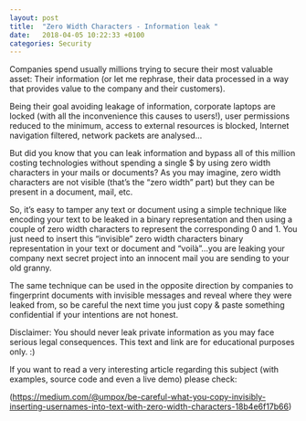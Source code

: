 ```yaml
---
layout: post
title:  "Zero Width Characters - Information leak "
date:   2018-04-05 10:22:33 +0100
categories: Security 
---
```


Companies spend usually millions trying to secure their most valuable asset: Their information (or let me rephrase, their data processed in a way that provides value to the company and their customers). 

Being their goal avoiding leakage of information, corporate laptops are locked (with all the inconvenience this causes to users!), user permissions reduced to the minimum, access to external resources is blocked, Internet navigation filtered, network packets are analysed…

But did you know that you can leak information and bypass all of this million costing technologies without spending a single $ by using zero width characters in your mails or documents? As you may imagine, zero width characters are not visible (that’s the “zero width” part) but they can be present in a document, mail, etc.

So, it’s easy to tamper any text or document using a simple technique like encoding your text to be leaked in a binary representation and then using a couple of zero width characters to represent the corresponding 0 and 1. You just need to insert this “invisible” zero width characters binary representation in your text or document and “voilà”…you are leaking your company next secret project into an innocent mail you are sending to your old granny.

The same technique can be used in the opposite direction by companies to fingerprint documents with invisible messages and reveal where they were leaked from, so be careful the next time you just copy & paste something confidential if your intentions are not honest. 

Disclaimer: You should never leak private information as you may face serious legal consequences. This text and link are for educational purposes only. :)

If you want to read a very interesting article regarding this subject (with examples, source code and even a live demo) please check:

(https://medium.com/@umpox/be-careful-what-you-copy-invisibly-inserting-usernames-into-text-with-zero-width-characters-18b4e6f17b66)